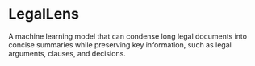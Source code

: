 # LegalLens
 A machine learning model that can condense long legal documents into concise summaries while preserving key information, such as legal arguments, clauses, and decisions.

